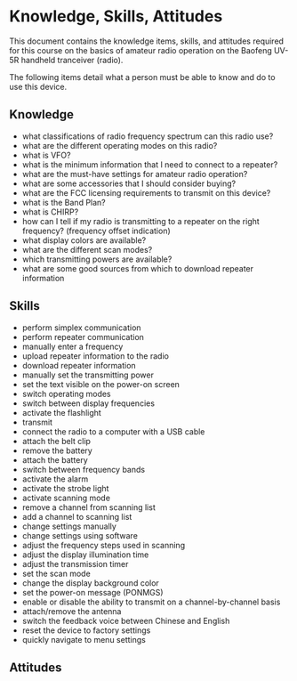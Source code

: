 # Knowledge, Skills, Attitudes

This document contains the knowledge items, skills, and attitudes required for this course on the basics of amateur radio operation on the Baofeng UV-5R handheld tranceiver (radio).

The following items detail what a person must be able to know and do to use this device.

## Knowledge

* what classifications of radio frequency spectrum can this radio use?
* what are the different operating modes on this radio?
* what is VFO?
* what is the minimum information that I need to connect to a repeater?
* what are the must-have settings for amateur radio operation?
* what are some accessories that I should consider buying?
* what are the FCC licensing requirements to transmit on this device?
* what is the Band Plan?
* what is CHIRP?
* how can I tell if my radio is transmitting to a repeater on the right frequency? (frequency offset indication)
* what display colors are available?
* what are the different scan modes?
* which transmitting powers are available?
* what are some good sources from which to download repeater information

## Skills

* perform simplex communication
* perform repeater communication
* manually enter a frequency
* upload repeater information to the radio
* download repeater information
* manually set the transmitting power
* set the text visible on the power-on screen
* switch operating modes
* switch between display frequencies
* activate the flashlight
* transmit
* connect the radio to a computer with a USB cable
* attach the belt clip
* remove the battery
* attach the battery
* switch between frequency bands
* activate the alarm
* activate the strobe light
* activate scanning mode
* remove a channel from scanning list
* add a channel to scanning list
* change settings manually
* change settings using software
* adjust the frequency steps used in scanning
* adjust the display illumination time
* adjust the transmission timer
* set the scan mode
* change the display background color
* set the power-on message (PONMGS)
* enable or disable the ability to transmit on a channel-by-channel basis
* attach/remove the antenna
* switch the feedback voice between Chinese and English
* reset the device to factory settings
* quickly navigate to menu settings

## Attitudes
